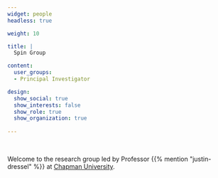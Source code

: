 ```yaml
---
widget: people
headless: true  

weight: 10  

title: |
  Spin Group

content:
  user_groups:
  - Principal Investigator

design:
  show_social: true
  show_interests: false
  show_role: true
  show_organization: true  
 
---
```


<br>

Welcome to the research group led by Professor {{% mention "justin-dressel" %}} at [Chapman University](https://www.chapman.edu/physics").

